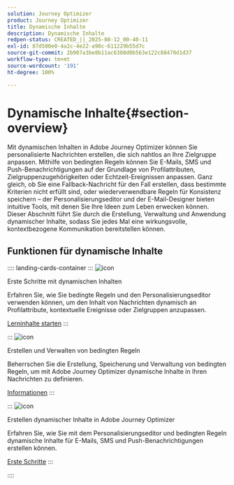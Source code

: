 ```yaml
---
solution: Journey Optimizer
product: Journey Optimizer
title: Dynamische Inhalte
description: Dynamische Inhalte
redpen-status: CREATED_||_2025-08-12_00-40-11
exl-id: 87d500e0-4a2c-4e22-a90c-611229b55d7c
source-git-commit: 2b907a3be8b11ac6308d0b563e122c88478d1d37
workflow-type: tm+mt
source-wordcount: '191'
ht-degree: 100%

---
```


# Dynamische Inhalte{#section-overview}

Mit dynamischen Inhalten in Adobe Journey Optimizer können Sie personalisierte Nachrichten erstellen, die sich nahtlos an Ihre Zielgruppe anpassen. Mithilfe von bedingten Regeln können Sie E-Mails, SMS und Push-Benachrichtigungen auf der Grundlage von Profilattributen, Zielgruppenzugehörigkeiten oder Echtzeit-Ereignissen anpassen. Ganz gleich, ob Sie eine Fallback-Nachricht für den Fall erstellen, dass bestimmte Kriterien nicht erfüllt sind, oder wiederverwendbare Regeln für Konsistenz speichern – der Personalisierungseditor und der E-Mail-Designer bieten intuitive Tools, mit denen Sie Ihre Ideen zum Leben erwecken können. Dieser Abschnitt führt Sie durch die Erstellung, Verwaltung und Anwendung dynamischer Inhalte, sodass Sie jedes Mal eine wirkungsvolle, kontextbezogene Kommunikation bereitstellen können.

## Funktionen für dynamische Inhalte

:::: landing-cards-container
:::
![icon](https://cdn.experienceleague.adobe.com/icons/circle-play.svg)

Erste Schritte mit dynamischen Inhalten

Erfahren Sie, wie Sie bedingte Regeln und den Personalisierungseditor verwenden können, um den Inhalt von Nachrichten dynamisch an Profilattribute, kontextuelle Ereignisse oder Zielgruppen anzupassen.

[Lerninhalte starten](../using/personalization/get-started-dynamic-content.md)
:::

:::
![icon](https://cdn.experienceleague.adobe.com/icons/list-check.svg)

Erstellen und Verwalten von bedingten Regeln

Beherrschen Sie die Erstellung, Speicherung und Verwaltung von bedingten Regeln, um mit Adobe Journey Optimizer dynamische Inhalte in Ihren Nachrichten zu definieren.

[Informationen](../using/personalization/create-conditions.md)
:::

:::
![icon](https://cdn.experienceleague.adobe.com/icons/bullseye.svg)

Erstellen dynamischer Inhalte in Adobe Journey Optimizer

Erfahren Sie, wie Sie mit dem Personalisierungseditor und bedingten Regeln dynamische Inhalte für E-Mails, SMS und Push-Benachrichtigungen erstellen können.

[Erste Schritte](../using/personalization/dynamic-content.md)
:::

::::
